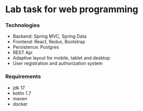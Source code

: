 # Lab task for web programming

### Technologies
- Backend: Spring MVC, Spring Data
- Frontend: React, Redux, Bootstrap
- Persistence: Postgres
- REST Api
- Adaptive layout for mobile, tablet and desktop
- User registration and authorization system

### Requirements
- jdk 17
- kotlin 1.7
- maven
- docker

